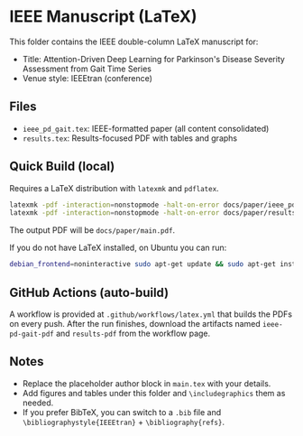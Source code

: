 # IEEE Manuscript (LaTeX)

This folder contains the IEEE double-column LaTeX manuscript for:

- Title: Attention-Driven Deep Learning for Parkinson's Disease Severity Assessment from Gait Time Series
- Venue style: IEEEtran (conference)

## Files
- `ieee_pd_gait.tex`: IEEE-formatted paper (all content consolidated)
- `results.tex`: Results-focused PDF with tables and graphs

## Quick Build (local)
Requires a LaTeX distribution with `latexmk` and `pdflatex`.

```bash
latexmk -pdf -interaction=nonstopmode -halt-on-error docs/paper/ieee_pd_gait.tex
latexmk -pdf -interaction=nonstopmode -halt-on-error docs/paper/results.tex
```

The output PDF will be `docs/paper/main.pdf`.

If you do not have LaTeX installed, on Ubuntu you can run:

```bash
debian_frontend=noninteractive sudo apt-get update && sudo apt-get install -y texlive-latex-recommended texlive-fonts-recommended texlive-latex-extra latexmk
```

## GitHub Actions (auto-build)
A workflow is provided at `.github/workflows/latex.yml` that builds the PDFs on every push. After the run finishes, download the artifacts named `ieee-pd-gait-pdf` and `results-pdf` from the workflow page.

## Notes
- Replace the placeholder author block in `main.tex` with your details.
- Add figures and tables under this folder and `\includegraphics` them as needed.
- If you prefer BibTeX, you can switch to a `.bib` file and `\bibliographystyle{IEEEtran}` + `\bibliography{refs}`.